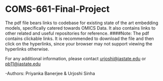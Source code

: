 # COMS-661-Final-Project
The pdf file bears links to codebase for existing state of the art embedding models, specifically catered towards OMICS Data. It also contains links to other related and useful repositories for reference.
####Note: 
The pdf contains clickable links. It is recommended to download the file and then click on the hyperlinks, since your browser may not support viewing the hyperlinks otherwise.

For any additional information, please contact urjoshi@iastate.edu or pb11@iastate.edu

-Authors: Priyanka Banerjee & Urjoshi Sinha
